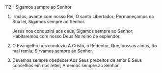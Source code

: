 112 - Sigamos sempre ao Senhor

1. Irmãos, avante com nosso Rei,
   O santo Libertador;
   Permaneçamos na Sua lei,
   Sigamos sempre ao Senhor.

   Jesus nos conduzirá aos céus,
   Sigamos sempre ao Senhor;
   Habitaremos com nosso Deus
   No reino de esplendor.

2. O Evangelho nos conduziu
   A Cristo, o Redentor,
   Que, nossas almas, do mal remiu;
   Sirvamos sempre ao Senhor.

3. Devemos sempre obedecer
   Aos Seus preceitos de amor
   E Seus conselhos em nós reter;
   Amemos sempre ao Senhor.
